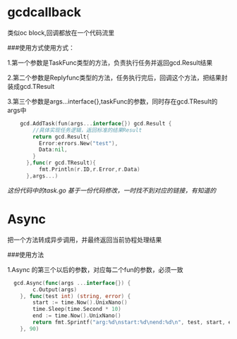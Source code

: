 # gcdcallback
类似oc block,回调都放在一个代码流里

###使用方式使用方式：

1.第一个参数是TaskFunc类型的方法，负责执行任务并返回gcd.Result结果

2.第二个参数是Replyfunc类型的方法，任务执行完后，回调这个方法，把结果封装成gcd.TResult

3.第三个参数是args...interface{},taskFunc的参数，同时存在gcd.TResult的args中

```go
    gcd.AddTask(fun(args...interface{}) gcd.Result {
        //具体实现任务逻辑，返回标准的结果Result
        return gcd.Result{
          Error:errors.New("test"),
          Data:nil,
        }
      },func(r gcd.TResult){
          fmt.Println(r.ID,r.Error,r.Data)
      },args...)

```

*这份代码中的task.go 基于一份代码修改，一时找不到对应的链接，有知道的*

# Async
把一个方法转成异步调用，并最终返回当前协程处理结果

###使用方法

1.Async 的第三个以后的参数，对应每二个fun的参数，必须一致

```go
  gcd.Async(func(args ...interface{}) {
		c.Output(args)
	}, func(test int) (string, error) {
		start := time.Now().UnixNano()
		time.Sleep(time.Second * 10)
		end := time.Now().UnixNano()
		return fmt.Sprintf("arg:%d\nstart:%d\nend:%d\n", test, start, end), nil
	}, 90)
```
